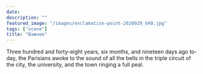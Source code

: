 ```yaml
---
date: 
description: ""
featured_image: "/images/exclamation-point-2620929_640.jpg"
tags: ["scene"]
title: "Важное"
---
```


Three hundred and forty-eight years, six months, and nineteen days ago
to-day, the Parisians awoke to the sound of all the bells in the triple
circuit of the city, the university, and the town ringing a full peal.
